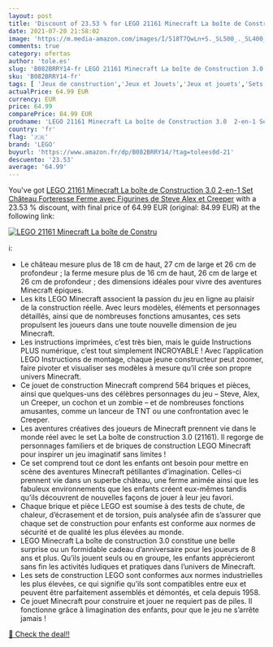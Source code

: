 ```yaml
---
layout: post
title: 'Discount of 23.53 % for LEGO 21161 Minecraft La boîte de Constru'
date: 2021-07-20 21:58:02
image: 'https://m.media-amazon.com/images/I/518T7QwLn+S._SL500_._SL400_.jpg'
comments: true
category: ofertas
author: 'tole.es'
slug: 'B082BRRY14-fr LEGO 21161 Minecraft La boîte de Construction 3.0 2-en-1...'
sku: 'B082BRRY14-fr'
tags: [ 'Jeux de construction','Jeux et Jouets','Jeux et jouets','Sets de jeux de construction','lego', ]
actualPrice: 64.99 EUR
currency: EUR
price: 64.99
comparePrice: 84.99 EUR
prodname: 'LEGO 21161 Minecraft La boîte de Construction 3.0  2-en-1 Set Château Forteresse Ferme avec Figurines de Steve  Alex et Creeper'
country: 'fr'
flag: '🇫🇷'
brand: 'LEGO'
buyurl: 'https://www.amazon.fr/dp/B082BRRY14/?tag=tolees0d-21'
descuento: '23.53'
average: '64.99'
---
```


You've got [LEGO 21161 Minecraft La boîte de Construction 3.0  2-en-1 Set Château Forteresse Ferme avec Figurines de Steve  Alex et Creeper](https://www.amazon.fr/dp/B082BRRY14/?tag=tolees0d-21) with a  23.53 % discount, with final price of 64.99 EUR (original: 84.99 EUR) at the following link:

[![LEGO 21161 Minecraft La boîte de Constru](https://m.media-amazon.com/images/I/518T7QwLn+S._SL500_._SL400_.jpg)](https://www.amazon.fr/dp/B082BRRY14/?tag=tolees0d-21)

ℹ️:

- Le château mesure plus de 18 cm de haut, 27 cm de large et 26 cm de profondeur ; la ferme mesure plus de 16 cm de haut, 26 cm de large et 26 cm de profondeur ; des dimensions idéales pour vivre des aventures Minecraft épiques.
- Les kits LEGO Minecraft associent la passion du jeu en ligne au plaisir de la construction réelle. Avec leurs modèles, éléments et personnages détaillés, ainsi que de nombreuses fonctions amusantes, ces sets propulsent les joueurs dans une toute nouvelle dimension de jeu Minecraft.
- Les instructions imprimées, c’est très bien, mais le guide Instructions PLUS numérique, c’est tout simplement INCROYABLE ! Avec l’application LEGO Instructions de montage, chaque jeune constructeur peut zoomer, faire pivoter et visualiser ses modèles à mesure qu’il crée son propre univers Minecraft.
- Ce jouet de construction Minecraft comprend 564 briques et pièces, ainsi que quelques-uns des célèbres personnages du jeu – Steve, Alex, un Creeper, un cochon et un zombie – et de nombreuses fonctions amusantes, comme un lanceur de TNT ou une confrontation avec le Creeper.
- Les aventures créatives des joueurs de Minecraft prennent vie dans le monde réel avec le set La boîte de construction 3.0 (21161). Il regorge de personnages familiers et de briques de construction LEGO Minecraft pour inspirer un jeu imaginatif sans limites !
- Ce set comprend tout ce dont les enfants ont besoin pour mettre en scène des aventures Minecraft pétillantes d’imagination. Celles-ci prennent vie dans un superbe château, une ferme animée ainsi que les fabuleux environnements que les enfants créent eux-mêmes tandis qu’ils découvrent de nouvelles façons de jouer à leur jeu favori.
- Chaque brique et pièce LEGO est soumise à des tests de chute, de chaleur, d’écrasement et de torsion, puis analysée afin de s’assurer que chaque set de construction pour enfants est conforme aux normes de sécurité et de qualité les plus élevées au monde.
- LEGO Minecraft La boîte de construction 3.0 constitue une belle surprise ou un formidable cadeau d’anniversaire pour les joueurs de 8 ans et plus. Qu’ils jouent seuls ou en groupe, les enfants apprécieront sans fin les activités ludiques et pratiques dans l’univers de Minecraft.
- Les sets de construction LEGO sont conformes aux normes industrielles les plus élevées, ce qui signifie qu’ils sont compatibles entre eux et peuvent être parfaitement assemblés et démontés, et cela depuis 1958.
- Ce jouet Minecraft pour construire et jouer ne requiert pas de piles. Il fonctionne grâce à limagination des enfants, pour que le jeu ne s’arrête jamais !

[🛒 Check the deal!!](https://www.amazon.fr/dp/B082BRRY14/?tag=tolees0d-21)
